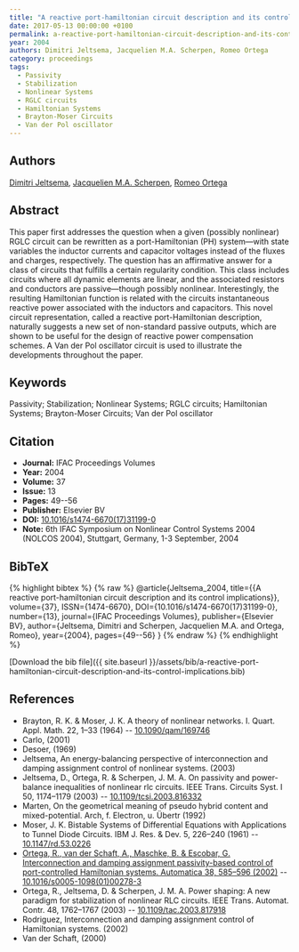 ```yaml
---
title: "A reactive port-hamiltonian circuit description and its control implications"
date: 2017-05-13 00:00:00 +0100
permalink: a-reactive-port-hamiltonian-circuit-description-and-its-control-implications
year: 2004
authors: Dimitri Jeltsema, Jacquelien M.A. Scherpen, Romeo Ortega
category: proceedings
tags:
  - Passivity
  - Stabilization
  - Nonlinear Systems
  - RGLC circuits
  - Hamiltonian Systems
  - Brayton-Moser Circuits
  - Van der Pol oscillator
---
```

 
## Authors
[Dimitri Jeltsema](authors/dimitri-jeltsema), [Jacquelien M.A. Scherpen](authors/jacquelien-m-a-scherpen), [Romeo Ortega](authors/romeo-ortega)
 
## Abstract
This paper first addresses the question when a given (possibly nonlinear) RGLC circuit can be rewritten as a port-Hamiltonian (PH) system—with state variables the inductor currents and capacitor voltages instead of the fluxes and charges, respectively. The question has an affirmative answer for a class of circuits that fulfills a certain regularity condition. This class includes circuits where all dynamic elements are linear, and the associated resistors and conductors are passive—though possibly nonlinear. Interestingly, the resulting Hamiltonian function is related with the circuits instantaneous reactive power associated with the inductors and capacitors. This novel circuit representation, called a reactive port-Hamiltonian description, naturally suggests a new set of non-standard passive outputs, which are shown to be useful for the design of reactive power compensation schemes. A Van der Pol oscillator circuit is used to illustrate the developments throughout the paper.
 
## Keywords
Passivity; Stabilization; Nonlinear Systems; RGLC circuits; Hamiltonian Systems; Brayton-Moser Circuits; Van der Pol oscillator
 
## Citation
- **Journal:** IFAC Proceedings Volumes
- **Year:** 2004
- **Volume:** 37
- **Issue:** 13
- **Pages:** 49--56
- **Publisher:** Elsevier BV
- **DOI:** [10.1016/s1474-6670(17)31199-0](https://doi.org/10.1016/s1474-6670(17)31199-0)
- **Note:** 6th IFAC Symposium on Nonlinear Control Systems 2004 (NOLCOS 2004), Stuttgart, Germany, 1-3 September, 2004
 
## BibTeX
{% highlight bibtex %}
{% raw %}
@article{Jeltsema_2004,
  title={{A reactive port-hamiltonian circuit description and its control implications}},
  volume={37},
  ISSN={1474-6670},
  DOI={10.1016/s1474-6670(17)31199-0},
  number={13},
  journal={IFAC Proceedings Volumes},
  publisher={Elsevier BV},
  author={Jeltsema, Dimitri and Scherpen, Jacquelien M.A. and Ortega, Romeo},
  year={2004},
  pages={49--56}
}
{% endraw %}
{% endhighlight %}
 
[Download the bib file]({{ site.baseurl }}/assets/bib/a-reactive-port-hamiltonian-circuit-description-and-its-control-implications.bib)
 
## References
- Brayton, R. K. & Moser, J. K. A theory of nonlinear networks. I. Quart. Appl. Math. 22, 1–33 (1964) -- [10.1090/qam/169746](https://doi.org/10.1090/qam/169746)
- Carlo, (2001)
- Desoer, (1969)
- Jeltsema, An energy-balancing perspective of interconnection and damping assignment control of nonlinear systems. (2003)
- Jeltsema, D., Ortega, R. & Scherpen, J. M. A. On passivity and power-balance inequalities of nonlinear rlc circuits. IEEE Trans. Circuits Syst. I 50, 1174–1179 (2003) -- [10.1109/tcsi.2003.816332](https://doi.org/10.1109/tcsi.2003.816332)
- Marten, On the geometrical meaning of pseudo hybrid content and mixed-potential. Arch, f. Electron, u. Übertr (1992)
- Moser, J. K. Bistable Systems of Differential Equations with Applications to Tunnel Diode Circuits. IBM J. Res. &amp; Dev. 5, 226–240 (1961) -- [10.1147/rd.53.0226](https://doi.org/10.1147/rd.53.0226)
- [Ortega, R., van der Schaft, A., Maschke, B. & Escobar, G. Interconnection and damping assignment passivity-based control of port-controlled Hamiltonian systems. Automatica 38, 585–596 (2002)](interconnection-and-damping-assignment-passivity-based-control-of-port-controlled-hamiltonian-systems) -- [10.1016/s0005-1098(01)00278-3](https://doi.org/10.1016/s0005-1098(01)00278-3)
- Ortega, R., Jeltsema, D. & Scherpen, J. M. A. Power shaping: A new paradigm for stabilization of nonlinear RLC circuits. IEEE Trans. Automat. Contr. 48, 1762–1767 (2003) -- [10.1109/tac.2003.817918](https://doi.org/10.1109/tac.2003.817918)
- Rodriguez, Interconnection and damping assignment control of Hamiltonian systems. (2002)
- Van der Schaft, (2000)


